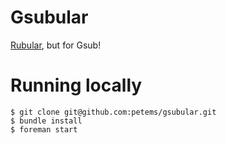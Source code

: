 # Gsubular
[Rubular](http://www.rubular.com), but for Gsub!

# Running locally

	$ git clone git@github.com:petems/gsubular.git
	$ bundle install
	$ foreman start